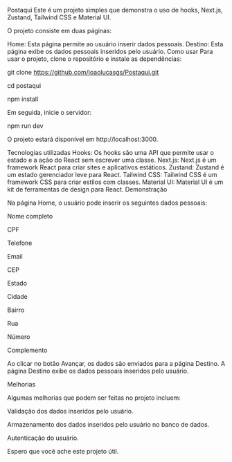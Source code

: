 
Postaqui
Este é um projeto simples que demonstra o uso de hooks, Next.js, Zustand, Tailwind CSS e Material UI.

O projeto consiste em duas páginas:

Home: Esta página permite ao usuário inserir dados pessoais.
Destino: Esta página exibe os dados pessoais inseridos pelo usuário.
Como usar
Para usar o projeto, clone o repositório e instale as dependências:

git clone https://github.com/joaolucasgs/Postaqui.git

cd postaqui

npm install

Em seguida, inicie o servidor:

npm run dev

O projeto estará disponível em http://localhost:3000.

Tecnologias utilizadas
Hooks: Os hooks são uma API que permite usar o estado e a ação do React sem escrever uma classe.
Next.js: Next.js é um framework React para criar sites e aplicativos estáticos.
Zustand: Zustand é um estado gerenciador leve para React.
Tailwind CSS: Tailwind CSS é um framework CSS para criar estilos com classes.
Material UI: Material UI é um kit de ferramentas de design para React.
Demonstração


Na página Home, o usuário pode inserir os seguintes dados pessoais:

Nome completo

CPF

Telefone

Email

CEP

Estado

Cidade

Bairro

Rua

Número

Complemento

Ao clicar no botão Avançar, os dados são enviados para a página Destino. A página Destino exibe os dados pessoais inseridos pelo usuário.

Melhorias

Algumas melhorias que podem ser feitas no projeto incluem:

Validação dos dados inseridos pelo usuário.

Armazenamento dos dados inseridos pelo usuário no banco de dados.

Autenticação do usuário.

Espero que você ache este projeto útil.
